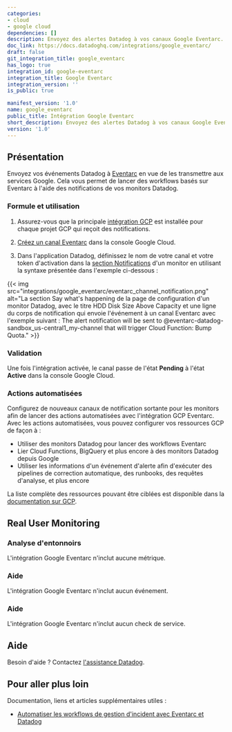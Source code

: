 ```yaml
---
categories:
- cloud
- google cloud
dependencies: []
description: Envoyez des alertes Datadog à vos canaux Google Eventarc.
doc_link: https://docs.datadoghq.com/integrations/google_eventarc/
draft: false
git_integration_title: google_eventarc
has_logo: true
integration_id: google-eventarc
integration_title: Google Eventarc
integration_version: ''
is_public: true

manifest_version: '1.0'
name: google_eventarc
public_title: Intégration Google Eventarc
short_description: Envoyez des alertes Datadog à vos canaux Google Eventarc.
version: '1.0'
---
```


<!--  SOURCED FROM https://github.com/DataDog/dogweb -->
## Présentation

Envoyez vos événements Datadog à [Eventarc][1] en vue de les transmettre aux services Google. Cela vous permet de lancer des workflows basés sur Eventarc à l'aide des notifications de vos monitors Datadog.

### Formule et utilisation

1. Assurez-vous que la principale [intégration GCP][2] est installée pour chaque projet GCP qui reçoit des notifications.

2. [Créez un canal Eventarc][3] dans la console Google Cloud.

3. Dans l'application Datadog, définissez le nom de votre canal et votre token d'activation dans la [section Notifications][4] d'un monitor en utilisant la syntaxe présentée dans l'exemple ci-dessous :

{{< img src="integrations/google_eventarc/eventarc_channel_notification.png" alt="La section Say what's happening de la page de configuration d'un monitor Datadog, avec le titre HDD Disk Size Above Capacity et une ligne du corps de notification qui envoie l'événement à un canal Eventarc avec l'exemple suivant : The alert notification will be sent to @eventarc-datadog-sandbox_us-central1_my-channel that will trigger Cloud Function: Bump Quota." >}}

### Validation

Une fois l'intégration activée, le canal passe de l'état **Pending** à l'état **Active** dans la console Google Cloud.

### Actions automatisées

Configurez de nouveaux canaux de notification sortante pour les monitors afin de lancer des actions automatisées avec l'intégration GCP Eventarc. Avec les actions automatisées, vous pouvez configurer vos ressources GCP de façon à :

  - Utiliser des monitors Datadog pour lancer des workflows Eventarc
  - Lier Cloud Functions, BigQuery et plus encore à des monitors Datadog depuis Google
  - Utiliser les informations d'un événement d'alerte afin d'exécuter des pipelines de correction automatique, des runbooks, des requêtes d'analyse, et plus encore

La liste complète des ressources pouvant être ciblées est disponible dans la [documentation sur GCP][5].

## Real User Monitoring

### Analyse d'entonnoirs

L'intégration Google Eventarc n'inclut aucune métrique.

### Aide

L'intégration Google Eventarc n'inclut aucun événement.

### Aide

L'intégration Google Eventarc n'inclut aucun check de service.

## Aide

Besoin d'aide ? Contactez [l'assistance Datadog][6].

## Pour aller plus loin

Documentation, liens et articles supplémentaires utiles :

- [Automatiser les workflows de gestion d'incident avec Eventarc et Datadog][7]

[1]: https://cloud.google.com/eventarc/docs
[2]: https://docs.datadoghq.com/fr/integrations/google_cloud_platform/
[3]: https://cloud.google.com/eventarc/docs/third-parties/create-channels
[4]: https://docs.datadoghq.com/fr/monitors/notify/
[5]: https://cloud.google.com/eventarc/docs/targets
[6]: https://docs.datadoghq.com/fr/help/
[7]: https://www.datadoghq.com/blog/incident-response-eventarc-datadog/
